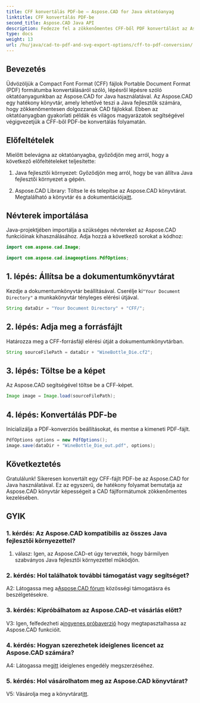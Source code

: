 ```yaml
---
title: CFF konvertálás PDF-be – Aspose.CAD for Java oktatóanyag
linktitle: CFF konvertálás PDF-be
second_title: Aspose.CAD Java API
description: Fedezze fel a zökkenőmentes CFF-ből PDF konvertálást az Aspose.CAD for Java segítségével. Egyszerű lépések, megbízható eredmények.
type: docs
weight: 13
url: /hu/java/cad-to-pdf-and-svg-export-options/cff-to-pdf-conversion/
---
```

## Bevezetés

Üdvözöljük a Compact Font Format (CFF) fájlok Portable Document Format (PDF) formátumba konvertálásáról szóló, lépésről lépésre szóló oktatóanyagunkban az Aspose.CAD for Java használatával. Az Aspose.CAD egy hatékony könyvtár, amely lehetővé teszi a Java fejlesztők számára, hogy zökkenőmentesen dolgozzanak CAD fájlokkal. Ebben az oktatóanyagban gyakorlati példák és világos magyarázatok segítségével végigvezetjük a CFF-ből PDF-be konvertálás folyamatán.

## Előfeltételek

Mielőtt belevágna az oktatóanyagba, győződjön meg arról, hogy a következő előfeltételeket teljesítette:

1. Java fejlesztői környezet: Győződjön meg arról, hogy be van állítva Java fejlesztői környezet a gépén.

2.  Aspose.CAD Library: Töltse le és telepítse az Aspose.CAD könyvtárat. Megtalálható a könyvtár és a dokumentációja[itt](https://releases.aspose.com/cad/java/).

## Névterek importálása

Java-projektjében importálja a szükséges névtereket az Aspose.CAD funkcióinak kihasználásához. Adja hozzá a következő sorokat a kódhoz:

```java
import com.aspose.cad.Image;

import com.aspose.cad.imageoptions.PdfOptions;
```

## 1. lépés: Állítsa be a dokumentumkönyvtárat

 Kezdje a dokumentumkönyvtár beállításával. Cserélje ki`"Your Document Directory"` a munkakönyvtár tényleges elérési útjával.

```java
String dataDir = "Your Document Directory" + "CFF/";
```

## 2. lépés: Adja meg a forrásfájlt

Határozza meg a CFF-forrásfájl elérési útját a dokumentumkönyvtárban.

```java
String sourceFilePath = dataDir + "WineBottle_Die.cf2";
```

## 3. lépés: Töltse be a képet

Az Aspose.CAD segítségével töltse be a CFF-képet.

```java
Image image = Image.load(sourceFilePath);
```

## 4. lépés: Konvertálás PDF-be

Inicializálja a PDF-konverziós beállításokat, és mentse a kimeneti PDF-fájlt.

```java
PdfOptions options = new PdfOptions();
image.save(dataDir + "WineBottle_Die_out.pdf", options);
```

## Következtetés

Gratulálunk! Sikeresen konvertált egy CFF-fájlt PDF-be az Aspose.CAD for Java használatával. Ez az egyszerű, de hatékony folyamat bemutatja az Aspose.CAD könyvtár képességeit a CAD fájlformátumok zökkenőmentes kezelésében.

## GYIK

### 1. kérdés: Az Aspose.CAD kompatibilis az összes Java fejlesztői környezettel?

1. válasz: Igen, az Aspose.CAD-et úgy tervezték, hogy bármilyen szabványos Java fejlesztői környezettel működjön.

### 2. kérdés: Hol találhatok további támogatást vagy segítséget?

 A2: Látogassa meg a[Aspose.CAD fórum](https://forum.aspose.com/c/cad/19) közösségi támogatásra és beszélgetésekre.

### 3. kérdés: Kipróbálhatom az Aspose.CAD-et vásárlás előtt?

 V3: Igen, felfedezheti a[ingyenes próbaverzió](https://releases.aspose.com/) hogy megtapasztalhassa az Aspose.CAD funkcióit.

### 4. kérdés: Hogyan szerezhetek ideiglenes licencet az Aspose.CAD számára?

 A4: Látogassa meg[itt](https://purchase.aspose.com/temporary-license/) ideiglenes engedély megszerzéséhez.

### 5. kérdés: Hol vásárolhatom meg az Aspose.CAD könyvtárat?

 V5: Vásárolja meg a könyvtárat[itt](https://purchase.aspose.com/buy).